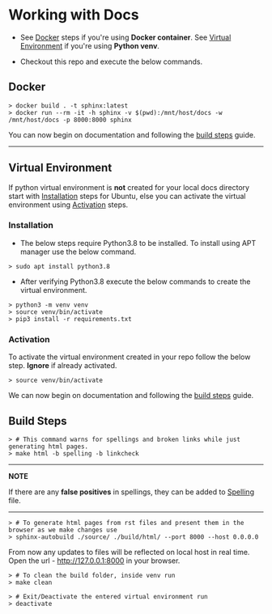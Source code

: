 # Working with Docs

- See [Docker](#docker) steps if you're using **Docker container**. See [Virtual Environment](#virtual-environment) if you're using **Python venv**.

- Checkout this repo and execute the below commands.

## Docker

```console
> docker build . -t sphinx:latest
> docker run --rm -it -h sphinx -v $(pwd):/mnt/host/docs -w /mnt/host/docs -p 8000:8000 sphinx
```

You can now begin on documentation and following the [build steps](#build-steps) guide.

---

## Virtual Environment

If python virtual environment is **not** created for your local docs directory start with [Installation](#installation) steps for Ubuntu, else you can activate the virtual environment using [Activation]() steps.

### Installation

- The below steps require Python3.8 to be installed. To install using APT manager use the below command.

```console
> sudo apt install python3.8
```

- After verifying Python3.8 execute the below commands to create the virtual environment.

```console
> python3 -m venv venv
> source venv/bin/activate
> pip3 install -r requirements.txt
```

### Activation

To activate the virtual environment created in your repo follow the below step. **Ignore** if already activated.

```console
> source venv/bin/activate
```

We can now begin on documentation and following the [build steps](#build-steps) guide.

## Build Steps
```console
> # This command warns for spellings and broken links while just generating html pages.
> make html -b spelling -b linkcheck
```

---
**NOTE**

If there are any **false positives** in spellings, they can be added to [Spelling](./source/spelling_wordlist.txt) file.

---

```console
> # To generate html pages from rst files and present them in the browser as we make changes use
> sphinx-autobuild ./source/ ./build/html/ --port 8000 --host 0.0.0.0
```

From now any updates to files will be reflected on local host in real time. Open the url - http://127.0.0.1:8000 in your browser.

```console
> # To clean the build folder, inside venv run
> make clean

> # Exit/Deactivate the entered virtual environment run 
> deactivate
```
